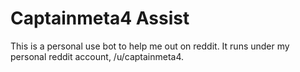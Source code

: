 # Captainmeta4 Assist

This is a personal use bot to help me out on reddit. It runs under my personal reddit account, /u/captainmeta4.

